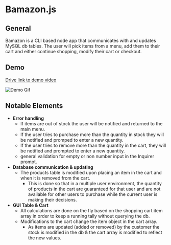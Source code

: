 # Bamazon.js
 ## General
 Bamazon is a CLI based node app that communicates with and updates MySQL db tables. The user will pick items from a menu, add them to their cart and either continue shopping, modify their cart or checkout. 

## Demo

 [Drive link to demo video](https://drive.google.com/file/d/1hjvdQvihZsyrmAGu8N_ZAffdfY5BUXz6/view)

 ![Demo Gif](https://drive.google.com/uc?id=1kCzJVwqZyYQ7lbPDQ5yER49DiGDYPX-g)

## Notable Elements

 - **Error handling**
	 - If items are out of stock the user will be notified and returned to the main menu.
	 - If the user tries to purchase more than the quantity in stock they will be notified and promped to enter a new quantity.
	 - If the user tries to remove more than the quantity in the cart, they will be notified and prompted to enter a new quantity.
	 - general validation for empty or non number input in the Inquirer prompt.
 - **Database communication & updating**
	 - The products table is modified upon placing an item in the cart and when it is removed from the cart. 
		 - This is done so that in a multiple user environment, the quantity of products in the cart are guaranteed for that user and are not available for other users to purchase while the current user is making their decisions. 
 - **GUI Table & Cart**
	 - All calculations are done on the fly based on the shopping cart item array in order to keep a running tally without querying the db.
	 - Modifications to the cart change the item object in the cart array. 
		 - As items are updated (added or removed) by the customer the stock is modified in the db & the cart array is modified to reflect the new values. 